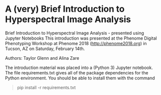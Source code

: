 # A (very) Brief Introduction to Hyperspectral Image Analysis
Brief Introduction to Hyperspectral Image Analysis - presented using Jupyter Notebooks
This introduction was presented at the Phenome Digital Phenotyping Workshop at Phenome 2018 (http://phenome2018.org) in Tucson, AZ on Saturday, February 14th. 

Authors: Taylor Glenn and Alina Zare

The introduction material was placed into a (Python 3) Jupyter notebook. The file requirements.txt gives all of the package dependencies for the Python environment. You should be able to install them with the command

> pip install -r requirements.txt

